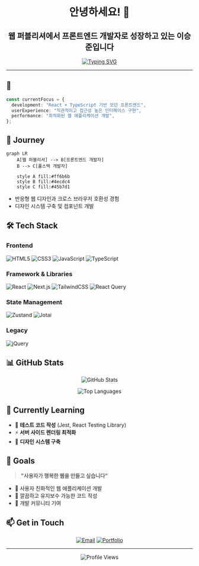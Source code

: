 <div align="center">

# 안녕하세요! 👋
## 웹 퍼블리셔에서 프론트엔드 개발자로 성장하고 있는 **이승준**입니다

[![Typing SVG](https://readme-typing-svg.herokuapp.com?font=Fira+Code&size=22&duration=4000&pause=1000&color=36BCF7&center=true&vCenter=true&width=435&lines=Frontend+Developer;UI%2FUX+Enthusiast;React+%26+TypeScript+Lover;Always+Learning+New+Things)](https://git.io/typing-svg)

</div>

---

## 🚀 

```typescript
const currentFocus = {
  development: "React + TypeScript 기반 모던 프론트엔드",
  userExperience: "직관적이고 접근성 높은 인터페이스 구현",
  performance: "최적화된 웹 애플리케이션 개발",
};
```

## 💼 Journey

```mermaid
graph LR
    A[웹 퍼블리셔] --> B[프론트엔드 개발자]
    B --> C[풀스택 개발자]
    
    style A fill:#ff6b6b
    style B fill:#4ecdc4
    style C fill:#45b7d1
```

- 반응형 웹 디자인과 크로스 브라우저 호환성 경험
- 디자인 시스템 구축 및 컴포넌트 개발

## 🛠️ Tech Stack

### Frontend
![HTML5](https://img.shields.io/badge/-HTML5-E34F26?style=for-the-badge&logo=html5&logoColor=white)
![CSS3](https://img.shields.io/badge/-CSS3-1572B6?style=for-the-badge&logo=css3&logoColor=white)
![JavaScript](https://img.shields.io/badge/-JavaScript-F7DF1E?style=for-the-badge&logo=javascript&logoColor=black)
![TypeScript](https://img.shields.io/badge/-TypeScript-3178C6?style=for-the-badge&logo=typescript&logoColor=white)

### Framework & Libraries
![React](https://img.shields.io/badge/-React-61DAFB?style=for-the-badge&logo=react&logoColor=black)
![Next.js](https://img.shields.io/badge/-Next.js-000000?style=for-the-badge&logo=next.js&logoColor=white)
![TailwindCSS](https://img.shields.io/badge/-TailwindCSS-38B2AC?style=for-the-badge&logo=tailwind-css&logoColor=white)
![React Query](https://img.shields.io/badge/-React%20Query-FF4154?style=for-the-badge&logo=react-query&logoColor=white)

### State Management
![Zustand](https://img.shields.io/badge/-Zustand-2D3748?style=for-the-badge&logo=react&logoColor=white)
![Jotai](https://img.shields.io/badge/-Jotai-000000?style=for-the-badge&logo=react&logoColor=white)

### Legacy
![jQuery](https://img.shields.io/badge/-jQuery-0769AD?style=for-the-badge&logo=jquery&logoColor=white)

## 📊 GitHub Stats

<div align="center">

![GitHub Stats](https://github-readme-stats.vercel.app/api?username=hi-tomato&show_icons=true&theme=tokyonight&hide_border=true&bg_color=0d1117)

![Top Languages](https://github-readme-stats.vercel.app/api/top-langs/?username=hi-tomato&layout=compact&theme=tokyonight&hide_border=true&bg_color=0d1117)

</div>

## 🌱 Currently Learning

- 🧪 **테스트 코드 작성** (Jest, React Testing Library)
- ⚡ **서버 사이드 렌더링 최적화**
- 🎨 **디자인 시스템 구축**

## 🎯 Goals

> **"사용자가 행복한 웹을 만들고 싶습니다"**

- 📱 사용자 친화적인 웹 애플리케이션 개발
- 🧹 깔끔하고 유지보수 가능한 코드 작성
- 🤝 개발 커뮤니티 기여

## 📫 Get in Touch

<div align="center">

[![Email](https://img.shields.io/badge/-Email-D14836?style=for-the-badge&logo=gmail&logoColor=white)](mailto:tmdwns0927@naver.com)
[![Portfolio](https://img.shields.io/badge/-Portfolio-000000?style=for-the-badge&logo=github&logoColor=white)](https://github.com/hi-tomato)

</div>

---

<div align="center">

![Profile Views](https://komarev.com/ghpvc/?username=hi-tomato&color=brightgreen&style=for-the-badge)

</div>
